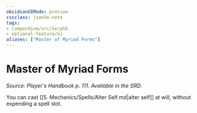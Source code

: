 ```yaml
---
obsidianUIMode: preview
cssclass: json5e-note
tags:
- compendium/src/5e/phb
- optional-feature/ei
aliases: ["Master of Myriad Forms"]
---
```

# Master of Myriad Forms
*Source: Player's Handbook p. 111. Available in the SRD.* 

You can cast [[5. Mechanics/Spells/Alter Self.md\|alter self]] at will, without expending a spell slot.